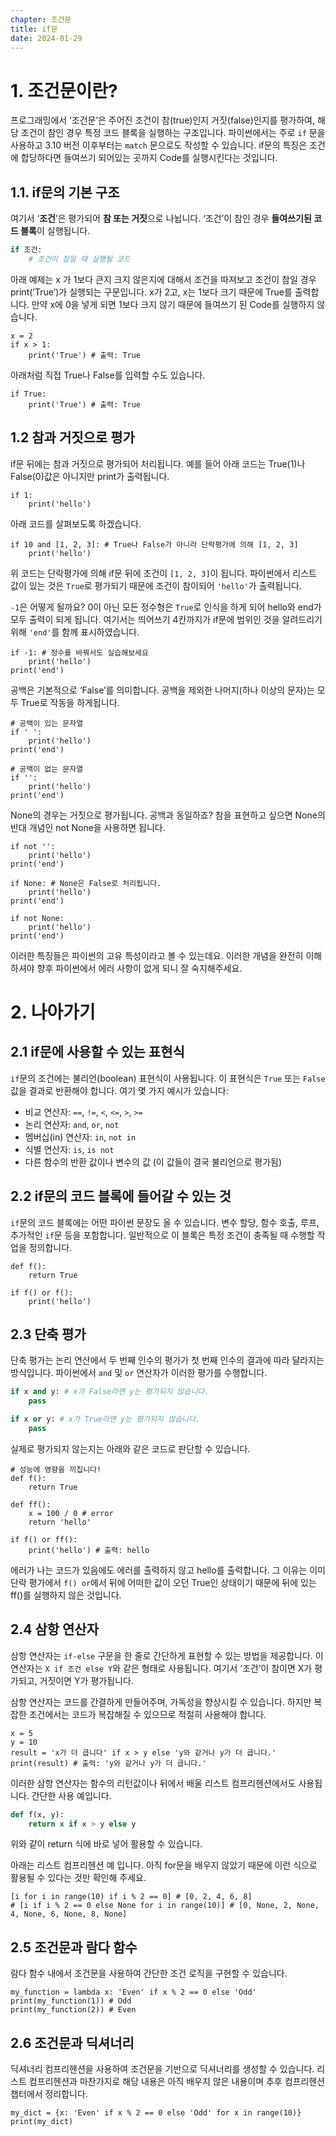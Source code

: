 ```yaml
---
chapter: 조건문
title: if문
date: 2024-01-29
---
```


# 1. 조건문이란?

프로그래밍에서 ‘조건문’은 주어진 조건이 참(true)인지 거짓(false)인지를 평가하여, 해당 조건이 참인 경우 특정 코드 블록을 실행하는 구조입니다. 파이썬에서는 주로 `if` 문을 사용하고 3.10 버전 이후부터는 `match` 문으로도 작성할 수 있습니다. if문의 특징은 조건에 합당하다면 들여쓰기 되어있는 곳까지 Code를 실행시킨다는 것입니다.

## 1.1. if문의 기본 구조

여기서 ‘**조건**’은 평가되어 **참 또는 거짓**으로 나뉩니다. ‘조건’이 참인 경우 **들여쓰기된 코드 블록**이 실행됩니다.

```python
if 조건:
    # 조건이 참일 때 실행될 코드
```

아래 예제는 x 가 1보다 큰지 크지 않은지에 대해서 조건을 따져보고 조건이 참일 경우 print(’True’)가 실행되는 구문입니다. x가 2고, x는 1보다 크기 때문에 True를 출력합니다. 만약 x에 0을 넣게 되면 1보다 크지 않기 때문에 들여쓰기 된 Code를 실행하지 않습니다.

```python-exec
x = 2
if x > 1:
    print('True') # 출력: True
```

아래처럼 직접 True나 False를 입력할 수도 있습니다.

```python-exec
if True:
    print('True') # 출력: True
```

## 1.2 참과 거짓으로 평가

if문 뒤에는 참과 거짓으로 평가되어 처리됩니다. 예를 들어 아래 코드는 True(1)나 False(0)값은 아니지만 print가 출력됩니다.

```python-exec
if 1:
    print('hello')
```

아래 코드를 살펴보도록 하겠습니다.

```python-exec
if 10 and [1, 2, 3]: # True나 False가 아니라 단락평가에 의해 [1, 2, 3]
    print('hello')
```

위 코드는 단락평가에 의해 if문 뒤에 조건이 `[1, 2, 3]`이 됩니다. 파이썬에서 리스트 값이 있는 것은 `True`로 평가되기 때문에 조건이 참이되어 `'hello'`가 출력됩니다.

`-1`은 어떻게 될까요? 0이 아닌 모든 정수형은 `True`로 인식을 하게 되어 hello와 end가 모두 출력이 되게 됩니다. 여기서는 띄어쓰기 4칸까지가 if문에 범위인 것을 알려드리기 위해 `'end'`를 함께 표시하였습니다.

```python-exec
if -1: # 정수를 바꿔서도 실습해보세요
    print('hello')
print('end')
```

공백은 기본적으로 ‘False’를 의미합니다. 공백을 제외한 나머지(하나 이상의 문자)는 모두 True로 작동을 하게됩니다.

```python-exec
# 공백이 있는 문자열
if ' ':
    print('hello')
print('end')

# 공백이 없는 문자열
if '':
    print('hello')
print('end')
```

None의 경우는 거짓으로 평가됩니다. 공백과 동일하죠? 참을 표현하고 싶으면 None의 반대 개념인 not None을 사용하면 됩니다.

```python-exec
if not '':
    print('hello')
print('end')

if None: # None은 False로 처리됩니다.
    print('hello')
print('end')

if not None:
    print('hello')
print('end')
```

이러한 특징들은 파이썬의 고유 특성이라고 볼 수 있는데요. 이러한 개념을 완전히 이해하셔야 향후 파이썬에서 에러 사항이 없게 되니 잘 숙지해주세요.

# 2. 나아가기

## 2.1 if문에 사용할 수 있는 표현식

`if`문의 조건에는 불리언(boolean) 표현식이 사용됩니다. 이 표현식은 `True` 또는 `False` 값을 결과로 반환해야 합니다. 여기 몇 가지 예시가 있습니다:

- 비교 연산자: `==`, `!=`, `<`, `<=`, `>`, `>=`
- 논리 연산자: `and`, `or`, `not`
- 멤버십(in) 연산자: `in`, `not in`
- 식별 연산자: `is`, `is not`
- 다른 함수의 반환 값이나 변수의 값 (이 값들이 결국 불리언으로 평가됨)

## 2.2 if문의 코드 블록에 들어갈 수 있는 것

`if`문의 코드 블록에는 어떤 파이썬 문장도 올 수 있습니다. 변수 할당, 함수 호출, 루프, 추가적인 `if`문 등을 포함합니다. 일반적으로 이 블록은 특정 조건이 충족될 때 수행할 작업을 정의합니다.

```python-exec
def f():
    return True

if f() or f():
    print('hello')
```

## 2.3 단축 평가

단축 평가는 논리 연산에서 두 번째 인수의 평가가 첫 번째 인수의 결과에 따라 달라지는 방식입니다. 파이썬에서 `and` 및 `or` 연산자가 이러한 평가를 수행합니다.

```python
if x and y: # x가 False라면 y는 평가되지 않습니다.
    pass
```

```python
if x or y: # x가 True라면 y는 평가되지 않습니다.
    pass
```

실제로 평가되지 않는지는 아래와 같은 코드로 판단할 수 있습니다.

```python-exec
# 성능에 영향을 끼칩니다!
def f():
    return True

def ff():
    x = 100 / 0 # error
    return 'hello'

if f() or ff():
    print('hello') # 출력: hello
```

에러가 나는 코드가 있음에도 에러를 출력하지 않고 hello를 출력합니다. 그 이유는 이미 단락 평가에서 `f() or`에서 뒤에 어떠한 값이 오던 True인 상태이기 때문에 뒤에 있는 ff()를 실행하지 않은 것입니다.

## 2.4 삼항 연산자

삼항 연산자는 `if-else` 구문을 한 줄로 간단하게 표현할 수 있는 방법을 제공합니다. 이 연산자는 `X if 조건 else Y`와 같은 형태로 사용됩니다. 여기서 ‘조건’이 참이면 X가 평가되고, 거짓이면 Y가 평가됩니다.

삼항 연산자는 코드를 간결하게 만들어주며, 가독성을 향상시킬 수 있습니다. 하지만 복잡한 조건에서는 코드가 복잡해질 수 있으므로 적절히 사용해야 합니다.

```python-exec
x = 5
y = 10
result = 'x가 더 큽니다' if x > y else 'y와 같거나 y가 더 큽니다.'
print(result) # 출력: 'y와 같거나 y가 더 큽니다.'
```

이러한 삼항 연산자는 함수의 리턴값이나 뒤에서 배울 리스트 컴프리헨션에서도 사용됩니다. 간단한 사용 예입니다.

```python
def f(x, y):
    return x if x > y else y
```

위와 같이 return 식에 바로 넣어 활용할 수 있습니다.

아래는 리스트 컴프리헨션 예 입니다. 아직 for문을 배우지 않았기 때문에 이런 식으로 활용될 수 있다는 것만 확인해 주세요.

```python-exec
[i for i in range(10) if i % 2 == 0] # [0, 2, 4, 6, 8]
# [i if i % 2 == 0 else None for i in range(10)] # [0, None, 2, None, 4, None, 6, None, 8, None]
```

## 2.5 조건문과 람다 함수

람다 함수 내에서 조건문을 사용하여 간단한 조건 로직을 구현할 수 있습니다.

```python-exec
my_function = lambda x: 'Even' if x % 2 == 0 else 'Odd'
print(my_function(1)) # Odd
print(my_function(2)) # Even
```

## 2.6 조건문과 딕셔너리

딕셔너리 컴프리헨션을 사용하여 조건문을 기반으로 딕셔너리를 생성할 수 있습니다. 리스트 컴프리헨션과 마찬가지로 해당 내용은 아직 배우지 않은 내용이며 추후 컴프리헨션 챕터에서 정리합니다.

```python-exec
my_dict = {x: 'Even' if x % 2 == 0 else 'Odd' for x in range(10)}
print(my_dict)
```
